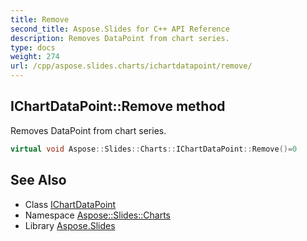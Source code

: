 ```yaml
---
title: Remove
second_title: Aspose.Slides for C++ API Reference
description: Removes DataPoint from chart series.
type: docs
weight: 274
url: /cpp/aspose.slides.charts/ichartdatapoint/remove/
---
```

## IChartDataPoint::Remove method


Removes DataPoint from chart series.

```cpp
virtual void Aspose::Slides::Charts::IChartDataPoint::Remove()=0
```


## See Also

* Class [IChartDataPoint](../)
* Namespace [Aspose::Slides::Charts](../../)
* Library [Aspose.Slides](../../../)
